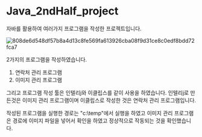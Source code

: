 # Java_2ndHalf_project
자바를 활용하여 여러가지 프로그램을 작성한 프로젝트입니다.

![808de6d548df57b8a4d13c8fe569fa613926cba08f9d31ce8c0edf8bdd72fca7](https://user-images.githubusercontent.com/53751665/73323604-54dedb00-428b-11ea-94bb-f17a68d6c541.png)

2가지의 프로그램을 작성하였습니다.
1. 연락처 관리 프로그램
2. 이미지 관리 프로그램

그리고 프로그램 작성 툴은 인텔리j와 이클립스를 같이 사용을 하였습니다.
인텔리j로 만든것은 이미지 관리 프로그램이며
이클립스로 작성한 것은 연락처 관리 프로그램입니다.

작성된 프로그램을 실행한 경로는 "c:\\temp"에서 실행을 하였고 이미지 관리 프로그램은 경로에 이미지 파일을 넣어서
확인을 하였고 정상적으로 작동되는 것을 확인했습니다.
